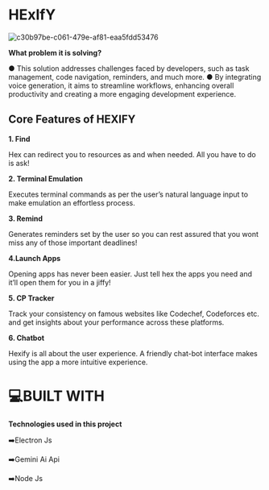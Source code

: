   # **HExIfY**
  ![c30b97be-c061-479e-af81-eaa5fdd53476](https://github.com/AnikethDeb2004/HexiFy/assets/137791848/53183a28-8661-4777-b5cb-df4918e7a588)


  **What problem it is solving?**


● This solution addresses challenges faced by
developers, such as task management, code
navigation, reminders, and much more.
● By integrating voice generation, it aims to
streamline workflows, enhancing overall
productivity and creating a more engaging
development experience.





## Core Features of HEXIFY

**1. Find**

 Hex can redirect you to resources as and when
needed. All you have to do is ask!

**2.  Terminal Emulation**

Executes terminal commands as per the user’s
natural language input to make emulation an
effortless process.



**3. Remind**


Generates reminders set by the user so you can
rest assured that you wont miss any of those
important deadlines!


**4.Launch Apps**


Opening apps has never been easier. Just tell hex
the apps you need and it’ll open them for you in
a jiffy!


**5. CP Tracker**


Track your consistency on famous websites like
Codechef, Codeforces etc. and get insights about
your performance across these platforms.


**6. Chatbot**


Hexify is all about the user experience. A
friendly chat-bot interface makes using the app a
more intuitive experience.



   # 💻BUILT WITH


   **Technologies used in this project**


   ➡️Electron Js


   
   ➡️Gemini Ai Api


   
   ➡️Node Js
   
